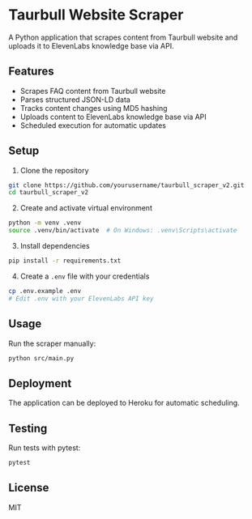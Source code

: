 # Taurbull Website Scraper

A Python application that scrapes content from Taurbull website and uploads it to ElevenLabs knowledge base via API.

## Features

- Scrapes FAQ content from Taurbull website
- Parses structured JSON-LD data
- Tracks content changes using MD5 hashing
- Uploads content to ElevenLabs knowledge base via API
- Scheduled execution for automatic updates

## Setup

1. Clone the repository
```bash
git clone https://github.com/yourusername/taurbull_scraper_v2.git
cd taurbull_scraper_v2
```

2. Create and activate virtual environment
```bash
python -m venv .venv
source .venv/bin/activate  # On Windows: .venv\Scripts\activate
```

3. Install dependencies
```bash
pip install -r requirements.txt
```

4. Create a `.env` file with your credentials
```bash
cp .env.example .env
# Edit .env with your ElevenLabs API key
```

## Usage

Run the scraper manually:
```bash
python src/main.py
```

## Deployment

The application can be deployed to Heroku for automatic scheduling.

## Testing

Run tests with pytest:
```bash
pytest
```

## License

MIT 